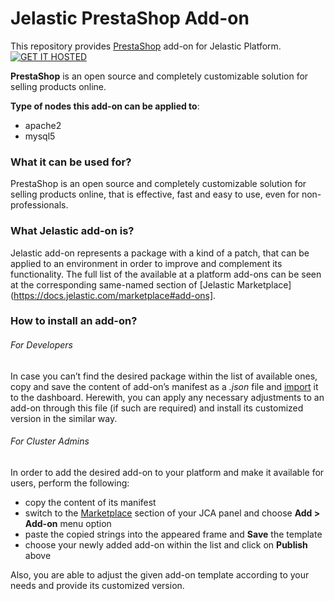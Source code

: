 # Jelastic PrestaShop Add-on

This repository provides [PrestaShop](http://www.prestashop.com/) add-on for Jelastic Platform.
[![GET IT HOSTED](https://raw.githubusercontent.com/JelasticJPS/PrestaShop/master/images/getithosted.png)](http://go.jelastic.com/test?hoster-select=1&theme=modern&app=https://raw.githubusercontent.com/JelasticJPS/PrestaShop/master/PrestaShop-1.6.1.1.json)

**PrestaShop** is an open source and completely customizable solution for selling products online.

**Type of nodes this add-on can be applied to**:
- apache2
- mysql5

### What it can be used for?
PrestaShop is an open source and completely customizable solution for selling products online, that is effective, fast and easy to use, even for non-professionals.



### What Jelastic add-on is?

Jelastic add-on represents a package with a kind of a patch, that can be applied to an environment in order to improve and complement its functionality. The full list of the available at a platform add-ons can be seen at the corresponding same-named section of [Jelastic Marketplace](https://docs.jelastic.com/marketplace#add-ons].

### How to install an add-on?
###### For Developers

In case you can’t find the desired package within the list of available ones, copy and save the content of add-on’s manifest as a *.json* file and [import](https://docs.jelastic.com/environment-export-import#import) it to the dashboard. Herewith, you can apply any necessary adjustments to an add-on through this file (if such are required) and install its customized version in the similar way.

###### For Cluster Admins

In order to add the desired add-on to your platform and make it available for users, perform the following:
- copy the content of its manifest 
- switch to the [Marketplace](http://ops-docs.jelastic.com/marketplace-46) section of your JCA panel and choose **Add > Add-on** menu option
- paste the copied strings into the appeared frame and **Save** the template
- choose your newly added add-on within the list and click on **Publish** above

Also, you are able to adjust the given add-on template according to your needs and provide its customized version.


